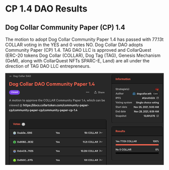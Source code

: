 # CP 1.4 DAO Results

## Dog Collar Community Paper (CP) 1.4

The motion to adopt Dog Collar Community Paper 1.4 has passed with 77.13t COLLAR voting in the YES and 0 votes NO.  Dog Collar DAO adopts Community Paper (CP) 1.4.  TAG DAO LLC is approved and CollarQuest (ERC-20 tokens Dog Collar (COLLAR), Dog Tag (TAG), Genesis Mechanism (GeM), along with CollarQuest NFTs SPARC-E, Land) are all under the direction of TAG DAO LLC entrepreneurs.&#x20;

![Community Paper (CP) 1.4 Results](<../../../.gitbook/assets/Screen Shot 2021-11-28 at 10.10.14 AM.png>)
